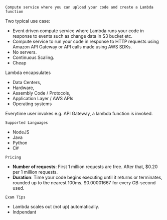 `Compute service where you can upload your code and create a Lambda function`

Two typical use case:

* Event driven compute service where Lambda runs your code in response to events such as change data in S3 bucket etc.
* Compute service to run your code in response to HTTP requests using Amazon API Gateway or API calls made using AWS SDKs.
* No servers.
* Continuous Scaling.
* Cheap

Lambda encapsulates

* Data Centers,
* Hardware,
* Assembly Code / Protocols,
* Application Layer / AWS APIs
* Operating systems

Everytime user invokes e.g. API Gateway, a lambda function is invoked.

`Supported Languages`

* NodeJS
* Java
* Python
* C#

`Pricing`

* __Number of requests__: First 1 million requests are free. After that, $0.20 per 1 million requests.
* __Duration__: Time your code begins executing until it returns or terminates, rounded up to the nearest 100ms. $0.00001667 for every GB-second used.

`Exam Tips`

* Lambda scales out (not up) automatically.
* Indpendant 
